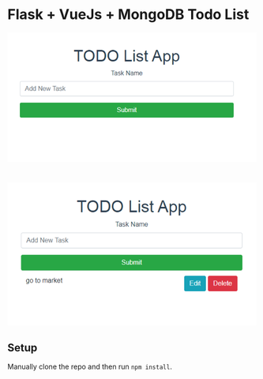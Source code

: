 # Flask + VueJs + MongoDB Todo List

![VueJs Todo](../screenshots/vue-todo.PNG)
#
![VueJs Todo](../screenshots/vue-todo2.PNG)


## Setup

Manually clone the repo and then run `npm install`.